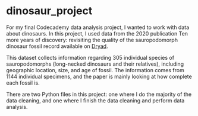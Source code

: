 # dinosaur_project

For my final Codecademy data analysis project, I wanted to work with data about dinosaurs. In this project, I used data from the 2020 publication Ten more years of discovery: revisiting the quality of the sauropodomorph dinosaur fossil record available on [Dryad](https://datadryad.org/stash/dataset/doi:10.5061%2Fdryad.6hdr7sqxb).

This dataset collects information regarding 305 individual species of sauropodomorphs (long-necked dinosaurs and their relatives), including geographic location, size, and age of fossil. The information comes from 1144 individual specimens, and the paper is mainly looking at how complete each fossil is.

There are two Python files in this project: one where I do the majority of the data cleaning, and one where I finish the data cleaning and perform data analysis. 
